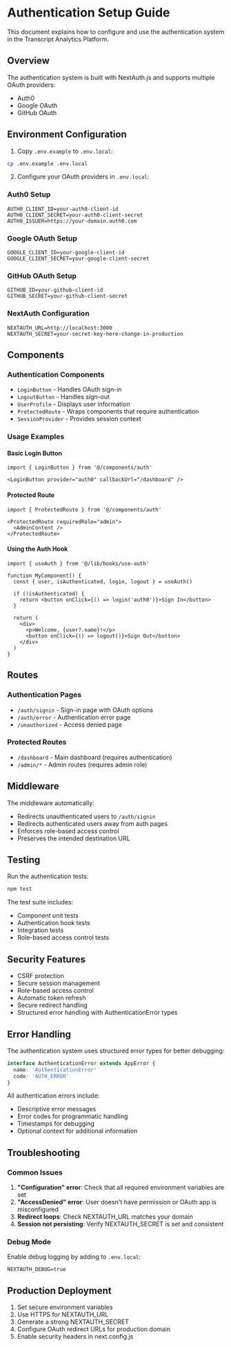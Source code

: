 # Authentication Setup Guide

This document explains how to configure and use the authentication system in the Transcript Analytics Platform.

## Overview

The authentication system is built with NextAuth.js and supports multiple OAuth providers:
- Auth0
- Google OAuth
- GitHub OAuth

## Environment Configuration

1. Copy `.env.example` to `.env.local`:
```bash
cp .env.example .env.local
```

2. Configure your OAuth providers in `.env.local`:

### Auth0 Setup
```env
AUTH0_CLIENT_ID=your-auth0-client-id
AUTH0_CLIENT_SECRET=your-auth0-client-secret
AUTH0_ISSUER=https://your-domain.auth0.com
```

### Google OAuth Setup
```env
GOOGLE_CLIENT_ID=your-google-client-id
GOOGLE_CLIENT_SECRET=your-google-client-secret
```

### GitHub OAuth Setup
```env
GITHUB_ID=your-github-client-id
GITHUB_SECRET=your-github-client-secret
```

### NextAuth Configuration
```env
NEXTAUTH_URL=http://localhost:3000
NEXTAUTH_SECRET=your-secret-key-here-change-in-production
```

## Components

### Authentication Components
- `LoginButton` - Handles OAuth sign-in
- `LogoutButton` - Handles sign-out
- `UserProfile` - Displays user information
- `ProtectedRoute` - Wraps components that require authentication
- `SessionProvider` - Provides session context

### Usage Examples

#### Basic Login Button
```tsx
import { LoginButton } from '@/components/auth'

<LoginButton provider="auth0" callbackUrl="/dashboard" />
```

#### Protected Route
```tsx
import { ProtectedRoute } from '@/components/auth'

<ProtectedRoute requiredRole="admin">
  <AdminContent />
</ProtectedRoute>
```

#### Using the Auth Hook
```tsx
import { useAuth } from '@/lib/hooks/use-auth'

function MyComponent() {
  const { user, isAuthenticated, login, logout } = useAuth()
  
  if (!isAuthenticated) {
    return <button onClick={() => login('auth0')}>Sign In</button>
  }
  
  return (
    <div>
      <p>Welcome, {user?.name}!</p>
      <button onClick={() => logout()}>Sign Out</button>
    </div>
  )
}
```

## Routes

### Authentication Pages
- `/auth/signin` - Sign-in page with OAuth options
- `/auth/error` - Authentication error page
- `/unauthorized` - Access denied page

### Protected Routes
- `/dashboard` - Main dashboard (requires authentication)
- `/admin/*` - Admin routes (requires admin role)

## Middleware

The middleware automatically:
- Redirects unauthenticated users to `/auth/signin`
- Redirects authenticated users away from auth pages
- Enforces role-based access control
- Preserves the intended destination URL

## Testing

Run the authentication tests:
```bash
npm test
```

The test suite includes:
- Component unit tests
- Authentication hook tests
- Integration tests
- Role-based access control tests

## Security Features

- CSRF protection
- Secure session management
- Role-based access control
- Automatic token refresh
- Secure redirect handling
- Structured error handling with AuthenticationError types

## Error Handling

The authentication system uses structured error types for better debugging:

```typescript
interface AuthenticationError extends AppError {
  name: 'AuthenticationError'
  code: 'AUTH_ERROR'
}
```

All authentication errors include:
- Descriptive error messages
- Error codes for programmatic handling
- Timestamps for debugging
- Optional context for additional information

## Troubleshooting

### Common Issues

1. **"Configuration" error**: Check that all required environment variables are set
2. **"AccessDenied" error**: User doesn't have permission or OAuth app is misconfigured
3. **Redirect loops**: Check NEXTAUTH_URL matches your domain
4. **Session not persisting**: Verify NEXTAUTH_SECRET is set and consistent

### Debug Mode

Enable debug logging by adding to `.env.local`:
```env
NEXTAUTH_DEBUG=true
```

## Production Deployment

1. Set secure environment variables
2. Use HTTPS for NEXTAUTH_URL
3. Generate a strong NEXTAUTH_SECRET
4. Configure OAuth redirect URLs for production domain
5. Enable security headers in next.config.js